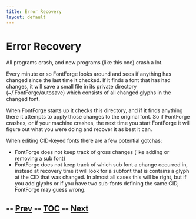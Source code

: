 ```yaml
---
title: Error Recovery
layout: default
---
```



Error Recovery
==============

All programs crash, and new programs (like this one) crash a lot.

Every minute or so FontForge looks around and sees if anything has
changed since the last time it checked. If it finds a font that has had
changes, it will save a small file in its private directory
(\~/.FontForge/autosave) which consists of all changed glyphs in the
changed font.

When FontForge starts up it checks this directory, and if it finds
anything there it attempts to apply those changes to the original font.
So if FontForge crashes, or if your machine crashes, the next time you
start FontForge it will figure out what you were doing and recover it as
best it can.

When editing CID-keyed fonts there are a few potential gotchas:

-   FontForge does not keep track of gross changes (like adding or
    removing a sub font)
-   FontForge does not keep track of which sub font a change occurred
    in, instead at recovery time it will look for a subfont that is
    contains a glyph at the CID that was changed. In almost all cases
    this will be right, but if you add glyphs or if you have two
    sub-fonts defining the same CID, FontForge may guess wrong.

-- [Prev](PfaEdit-TeX.html) -- [TOC](overview.html) -- [Next](xres.html)
--
